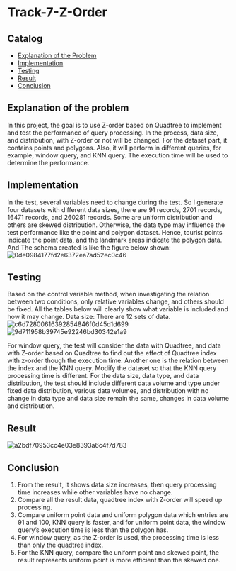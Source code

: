 # Track-7-Z-Order

## Catalog

- [Explanation of the Problem](#explanation-of-the-problem)
- [Implementation](#implementation)
- [Testing](#testing)
- [Result](#result)
- [Conclusion](#conclusion)

## Explanation of the problem
In this project, the goal is to use Z-order based on Quadtree to implement and test the 
performance of query processing. In the process, data size, and distribution, with Z-order or not 
will be changed. For the dataset part, it contains points and polygons. Also, it will perform in 
different queries, for example, window query, and KNN query. The execution time will be 
used to determine the performance.

## Implementation
In the test, several variables need to change during the test. So I generate four datasets
with different data sizes, there are 91 records, 2701 records, 16471 records, and 260281
records. Some are uniform distribution and others are skewed distribution.
Otherwise, the data type may influence the test performance like the point and polygon dataset. 
Hence, tourist points indicate the point data, and the landmark areas indicate the polygon data.
And The schema created is like the figure below shown:
![0de0984177fd2e6372ea7ad52ec0c46](https://github.com/wenlinwwww/Track-7-Z-Order/assets/104260056/25695b51-b405-4866-9c01-78e53fe380e3)


## Testing
Based on the control variable method, when investigating the relation between two conditions, only 
relative variables change, and others should be fixed.
All the tables below will clearly show what variable is included and how it may change.
Data size:
There are 12 sets of data.
![c6d72800616392854846f0d45d1d699](https://github.com/wenlinwwww/Track-7-Z-Order/assets/104260056/59bd2323-13d7-46be-b1dd-1990f187deed)
![9d711958b39745e92246bd30342e1a9](https://github.com/wenlinwwww/Track-7-Z-Order/assets/104260056/b434e7bc-e4b5-47dc-b08d-fa53f089cf24)


For window query, the test will consider the data with Quadtree, and data with Z-order based 
on Quadtree to find out the effect of Quadtree index with z-order though the execution time. 
Another one is the relation between the index and the KNN query. Modify the dataset so that the 
KNN query processing time is different.
For the data size, data type, and data distribution, the test should include different data volume
and type under fixed data distribution, various data volumes, and distribution with no change in 
data type and data size remain the same, changes in data volume and distribution.

## Result
![a2bdf70953cc4e03e8393a6c4f7d783](https://github.com/wenlinwwww/Track-7-Z-Order/assets/104260056/23cee450-2079-478d-be94-ff4dc295db8d)


## Conclusion
1. From the result, it shows data size increases, then query processing time increases 
while other variables have no change.
2. Compare all the result data, quadtree index with Z-order will speed up processing.
3. Compare uniform point data and uniform polygon data which entries are 91 and 100, 
KNN query is faster, and for uniform point data, the window query’s execution time 
is less than the polygon has.
4. For window query, as the Z-order is used, the processing time is less than only the quadtree 
index.
5. For the KNN query, compare the uniform point and skewed point, the result represents
uniform point is more efficient than the skewed one.
